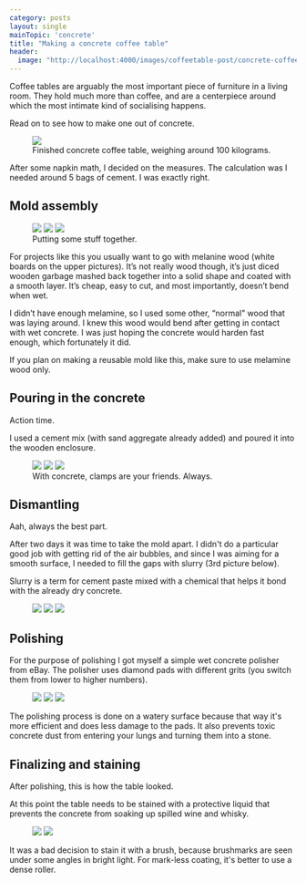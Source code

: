 ```yaml
---
category: posts
layout: single
mainTopic: 'concrete'
title: "Making a concrete coffee table"
header:
  image: "http://localhost:4000/images/coffeetable-post/concrete-coffee-table-final.jpg"
---
```



Coffee tables are arguably the most important piece of furniture in a living room. They hold much more than coffee, and are a centerpiece around which the most intimate kind of socialising happens.

Read on to see how to make one out of concrete.

<figure class="">
<a href="/images/coffeetable-post/concrete-coffee-table-final-2.jpg"><img src="/images/coffeetable-post/concrete-coffee-table-final-2.jpg"></a>
  <figcaption>Finished concrete coffee table, weighing around 100 kilograms.</figcaption>
</figure>

After some napkin math, I decided on the measures. The calculation was I needed around 5 bags of cement. I was exactly right.

## Mold assembly

<figure class="third">
    <a href="/images/coffeetable-post/concrete-coffee-table-saw.jpg"><img src="/images/coffeetable-post/concrete-coffee-table-saw.jpg"></a>
    <a href="/images/coffeetable-post/concrete-coffee-table-mold.jpg"><img src="/images/coffeetable-post/concrete-coffee-table-mold.jpg"></a>
    <a href="/images/coffeetable-post/concrete-coffee-table-mold-complete.jpg"><img src="/images/coffeetable-post/concrete-coffee-table-mold-complete.jpg"></a>
    <figcaption>Putting some stuff together.</figcaption>
</figure>

For projects like this you usually want to go with melanine wood (white boards on the upper pictures). It’s not really wood though, it’s just diced wooden garbage mashed back together into a solid shape and coated with a smooth layer. It’s cheap, easy to cut, and most importantly, doesn’t bend when wet.

I didn’t have enough melamine, so I used some other, “normal" wood that was laying around. I knew this wood would bend after getting in contact with wet concrete. I was just hoping the concrete would harden fast enough, which fortunately it did.

If you plan on making a reusable mold like this, make sure to use melamine wood only.

## Pouring in the concrete

Action time.

I used a cement mix (with sand aggregate already added) and poured it into the wooden enclosure.

<figure class="third">
    <a href="/images/coffeetable-post/concrete-coffee-table-mold-concrete-1.jpg"><img src="/images/coffeetable-post/concrete-coffee-table-mold-concrete-1.jpg"></a>
    <a href="/images/coffeetable-post/concrete-coffee-table-mold-concrete-2.jpg"><img src="/images/coffeetable-post/concrete-coffee-table-mold-concrete-2.jpg"></a>
    <a href="/images/coffeetable-post/concrete-coffee-table-mold-concrete-3.jpg"><img src="/images/coffeetable-post/concrete-coffee-table-mold-concrete-3.jpg"></a>
    <figcaption>With concrete, clamps are your friends. Always.</figcaption>
</figure>

## Dismantling

Aah, always the best part.

After two days it was time to take the mold apart. I didn't do a particular good job with getting rid of the air bubbles, and since I was aiming for a smooth surface, I needed to fill the gaps with slurry (3rd picture below).

Slurry is a term for cement paste mixed with a chemical that helps it bond with the already dry concrete.

<figure class="third">
    <a href="/images/coffeetable-post/concrete-coffee-table-dismantling-1.jpg"><img src="/images/coffeetable-post/concrete-coffee-table-dismantling-1.jpg"></a>
    <a href="/images/coffeetable-post/concrete-coffee-table-dismantling-2.jpg"><img src="/images/coffeetable-post/concrete-coffee-table-dismantling-2.jpg"></a>
    <a href="/images/coffeetable-post/concrete-coffee-table-dismantling-3.jpg"><img src="/images/coffeetable-post/concrete-coffee-table-dismantling-3.jpg"></a>
    <figcaption></figcaption>
</figure>


## Polishing

For the purpose of polishing I got myself a simple wet concrete polisher from eBay. The polisher uses diamond pads with different grits (you switch them from lower to higher numbers).

<figure class="third">
    <a href="/images/coffeetable-post/concrete-coffee-table-polishing-1.jpg"><img src="/images/coffeetable-post/concrete-coffee-table-polishing-1.jpg"></a>
    <a href="/images/coffeetable-post/concrete-coffee-table-polishing-2.jpg"><img src="/images/coffeetable-post/concrete-coffee-table-polishing-2.jpg"></a>
    <a href="/images/coffeetable-post/concrete-coffee-table-polishing-3.jpg"><img src="/images/coffeetable-post/concrete-coffee-table-polishing-3.jpg"></a>
    <figcaption></figcaption>
</figure>

The polishing process is done on a watery surface because that way it's more efficient and does less damage to the pads. It also prevents toxic concrete dust from entering your lungs and turning them into a stone.

## Finalizing and staining

After polishing, this is how the table looked.

At this point the table needs to be stained with a protective liquid that prevents the concrete from soaking up spilled wine and whisky.

<figure class="half">
    <a href="/images/coffeetable-post/concrete-coffee-table-pre-stain.jpg"><img src="/images/coffeetable-post/concrete-coffee-table-pre-stain.jpg"></a>
    <a href="/images/coffeetable-post/concrete-coffee-table-staining.jpg"><img src="/images/coffeetable-post/concrete-coffee-table-staining.jpg"></a>
</figure>

It was a bad decision to stain it with a brush, because brushmarks are seen under some angles in bright light. For mark-less coating, it's better to use a dense roller.
